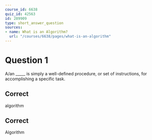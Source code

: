 ```yaml
---
course_id: 6638
quiz_id: 42563
id: 289909
type: short_answer_question
sources:
- name: What is an Algorithm?
  url: "/courses/6638/pages/what-is-an-algorithm"
---
```


# Question 1

A/an \_\_\_\_\_ is simply a well-defined procedure, or set of instructions, for
accomplishing a specific task.

## Correct

algorithm

## Correct

Algorithm
